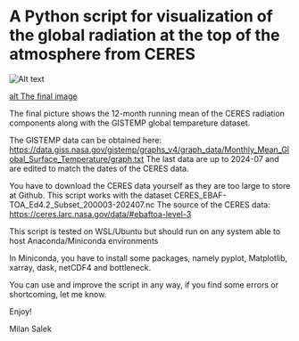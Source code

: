 # A Python script for visualization of the global radiation at the top of the atmosphere from CERES
![Alt text](relative%CERES_radiation_fluxes_globe_ENG.png?raw=true?raw=true "Title")

[alt The final image](https://github.com/Milan007-sys/ceres_graphs/blob/main/CERES_radiation_fluxes_globe_ENG.png?raw=true)

The final picture shows the 12-month running mean of the CERES radiation components
along with the GISTEMP global tempareture dataset.

The GISTEMP data can be obtained here:
https://data.giss.nasa.gov/gistemp/graphs_v4/graph_data/Monthly_Mean_Global_Surface_Temperature/graph.txt
The last data are up to 2024-07 and are edited to match the dates of the CERES data. 

You have to download the CERES data yourself as they are too large to store at 
Github. This script works with the dataset CERES_EBAF-TOA_Ed4.2_Subset_200003-202407.nc
The source of the CERES data: 
https://ceres.larc.nasa.gov/data/#ebaftoa-level-3

This script is tested on WSL/Ubuntu but should run on any system able to host
Anaconda/Miniconda environments

In Miniconda, you have to install some packages, namely pyplot, Matplotlib, xarray, dask, netCDF4 and bottleneck. 

You can use and improve the script in any way, if you find some errors or shortcoming, let me know.

Enjoy!

Milan Salek 
